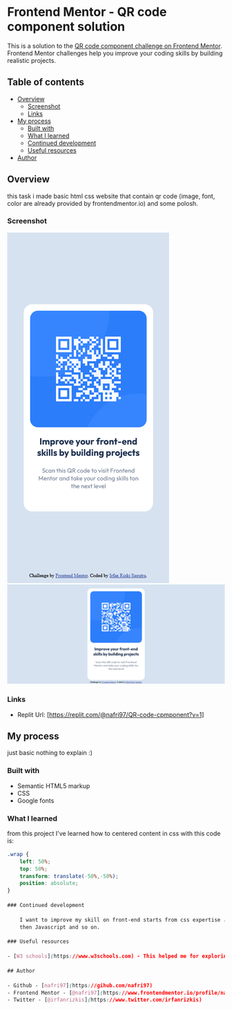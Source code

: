 # Frontend Mentor - QR code component solution

This is a solution to the [QR code component challenge on Frontend Mentor](https://www.frontendmentor.io/challenges/qr-code-component-iux_sIO_H). Frontend Mentor challenges help you improve your coding skills by building realistic projects. 

## Table of contents

- [Overview](#overview)
  - [Screenshot](#screenshot)
  - [Links](#links)
- [My process](#my-process)
  - [Built with](#built-with)
  - [What I learned](#what-i-learned)
  - [Continued development](#continued-development)
  - [Useful resources](#useful-resources)
- [Author](#author)

## Overview

  this task i made basic html css website that contain qr code (image, font, color are already provided by frontendmentor.io) and some polosh.

### Screenshot

![](./mobile_screenshot.png)
![](./desktop_screenshot.png)

### Links

- Replit Url: [https://replit.com/@nafri97/QR-code-cpmponent?v=1]

## My process

  just basic nothing to explain :)

### Built with

- Semantic HTML5 markup
- CSS
- Google fonts


### What I learned
  from this project I've learned how to centered content in css with this code is:

```css
.wrap {
    left: 50%;
    top: 50%;
    transform: translate(-50%,-50%);
    position: absolute;
}

### Continued development

    I want to improve my skill on front-end starts from css expertise (especially its framework e.g. bootstrap and tailwind css). and
    then Javascript and so on.  

### Useful resources

- [W3 schools](https://www.w3schools.com) - This helped me for exploring any css reference.

## Author

- Github - [nafri97](https://gihub.com/nafri97)
- Frontend Mentor - [@nafri97](https://www.frontendmentor.io/profile/nafri97)
- Twitter - [@irfanrizkis](https://www.twitter.com/irfanrizkis)
